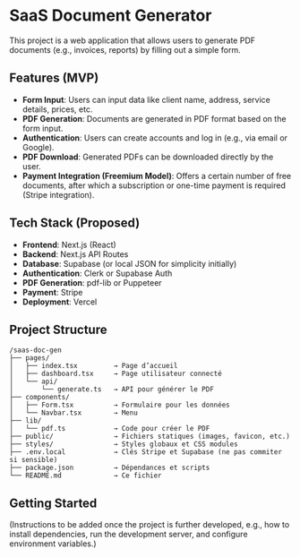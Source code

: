 # SaaS Document Generator

This project is a web application that allows users to generate PDF documents (e.g., invoices, reports) by filling out a simple form.

## Features (MVP)

*   **Form Input**: Users can input data like client name, address, service details, prices, etc.
*   **PDF Generation**: Documents are generated in PDF format based on the form input.
*   **Authentication**: Users can create accounts and log in (e.g., via email or Google).
*   **PDF Download**: Generated PDFs can be downloaded directly by the user.
*   **Payment Integration (Freemium Model)**: Offers a certain number of free documents, after which a subscription or one-time payment is required (Stripe integration).

## Tech Stack (Proposed)

*   **Frontend**: Next.js (React)
*   **Backend**: Next.js API Routes
*   **Database**: Supabase (or local JSON for simplicity initially)
*   **Authentication**: Clerk or Supabase Auth
*   **PDF Generation**: pdf-lib or Puppeteer
*   **Payment**: Stripe
*   **Deployment**: Vercel

## Project Structure

```
/saas-doc-gen
├── pages/
│   ├── index.tsx         → Page d’accueil
│   ├── dashboard.tsx     → Page utilisateur connecté
│   └── api/
│       └── generate.ts   → API pour générer le PDF
├── components/
│   ├── Form.tsx          → Formulaire pour les données
│   └── Navbar.tsx        → Menu
├── lib/
│   └── pdf.ts            → Code pour créer le PDF
├── public/               → Fichiers statiques (images, favicon, etc.)
├── styles/               → Styles globaux et CSS modules
├── .env.local            → Clés Stripe et Supabase (ne pas commiter si sensible)
├── package.json          → Dépendances et scripts
└── README.md             → Ce fichier
```

## Getting Started

(Instructions to be added once the project is further developed, e.g., how to install dependencies, run the development server, and configure environment variables.)

